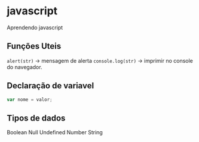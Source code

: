# javascript
 Aprendendo javascript

 ## Funções Uteis

`alert(str)` → mensagem de alerta
`console.log(str)` → imprimir no console do navegador.

## Declaração de variavel

```js
var nome = valor;

```

## Tipos de dados

Boolean
Null
Undefined
Number
String